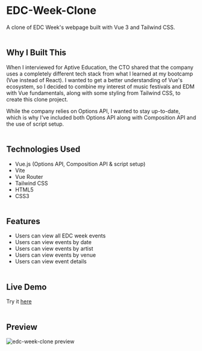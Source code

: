 # EDC-Week-Clone
A clone of EDC Week's webpage built with Vue 3 and Tailwind CSS. 
<br><br>
## Why I Built This
When I interviewed for Aptive Education, the CTO shared that the company uses a completely different tech stack from what I learned at my bootcamp (Vue instead of React). I wanted to get a better understanding of Vue's ecosystem, so I decided to combine my interest of music festivals and EDM with Vue fundamentals, along with some styling from Tailwind CSS, to create this clone project. 

While the company relies on Options API, I wanted to stay up-to-date, which is why I've included both Options API along with Composition API and the use of script setup. 
<br><br>
## Technologies Used
- Vue.js (Options API, Composition API & script setup)
- Vite
- Vue Router
- Tailwind CSS
- HTML5
- CSS3
<br><br>
## Features
- Users can view all EDC week events
- Users can view events by date
- Users can view events by artist
- Users can view events by venue
- Users can view event details
<br><br>
## Live Demo
Try it [here]()
<br><br>
## Preview
![edc-week-clone preview](https://i.imgur.com/0j8LbFZ.jpg)
